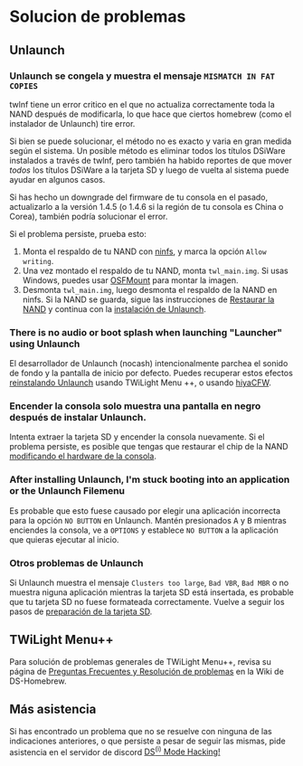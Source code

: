 ---
---

# Solucion de problemas

## Unlaunch
### Unlaunch se congela y muestra el mensaje `MISMATCH IN FAT COPIES`

twlnf tiene un error critico en el que no actualiza correctamente toda la NAND después de modificarla, lo que hace que ciertos homebrew (como el instalador de Unlaunch) tire error.

Si bien se puede solucionar, el método no es exacto y varia en gran medida según el sistema. Un posible método es eliminar todos los títulos DSiWare instalados a través de twlnf, pero también ha habido reportes de que mover *todos* los títulos DSiWare a la tarjeta SD y luego de vuelta al sistema puede ayudar en algunos casos.

Si has hecho un downgrade del firmware de tu consola en el pasado, actualizarlo a la versión 1.4.5 (o 1.4.6 si la región de tu consola es China o Corea), también podría solucionar el error.

Si el problema persiste, prueba esto:
1. Monta el respaldo de tu NAND con [ninfs](https://github.com/ihaveamac/ninfs/releases), y marca la opción `Allow writing`.
1. Una vez montado el respaldo de tu NAND, monta `twl_main.img`. Si usas Windows, puedes usar [OSFMount](https://www.osforensics.com/tools/mount-disk-images.html) para montar la imagen.
1. Desmonta `twl_main.img`, luego desmonta el respaldo de la NAND en ninfs. Si la NAND se guarda, sigue las instrucciones de [Restaurar la NAND](restoring-nand) y continua con la [instalación de Unlaunch](installing-unlaunch).

### There is no audio or boot splash when launching "Launcher" using Unlaunch

El desarrollador de Unlaunch (nocash) intencionalmente parchea el sonido de fondo y la pantalla de inicio por defecto. Puedes recuperar estos efectos [reinstalando Unlaunch](installing-unlaunch) usando TWiLight Menu ++, o usando [hiyaCFW](https://wiki.ds-homebrew.com/hiyacfw/installing).

### Encender la consola solo muestra una pantalla en negro después de instalar Unlaunch.

Intenta extraer la tarjeta SD y encender la consola nuevamente. Si el problema persiste, es posible que tengas que restaurar el chip de la NAND [modificando el hardware de la consola](https://wiki.ds-homebrew.com/ds-index/hardmod).

### After installing Unlaunch, I'm stuck booting into an application or the Unlaunch Filemenu

Es probable que esto fuese causado por elegir una aplicación incorrecta para la opción `NO BUTTON` en Unlaunch. Mantén presionados <kbd class="face">A</kbd> y <kbd class="face">B</kbd> mientras enciendes la consola, ve a `OPTIONS` y establece `NO BUTTON` a la aplicación que quieras ejecutar al inicio.

### Otros problemas de Unlaunch

Si Unlaunch muestra el mensaje `Clusters too large`, `Bad VBR`, `Bad MBR` o no muestra niguna aplicación mientras la tarjeta SD está insertada, es probable que tu tarjeta SD no fuese formateada correctamente. Vuelve a seguir los pasos de [preparación de la tarjeta SD](sd-card-setup).

## TWiLight Menu++

Para solución de problemas generales de TWiLight Menu++, revisa su página de [Preguntas Frecuentes y Resolución de problemas](https://wiki.ds-homebrew.com/twilightmenu/faq) en la Wiki de DS-Homebrew.

## Más asistencia

Si has encontrado un problema que no se resuelve con ninguna de las indicaciones anteriores, o que persiste a pesar de seguir las mismas, pide asistencia en el servidor de discord [DS<sup>(i)</sup> Mode Hacking!](https://discord.gg/yD3spjv)
